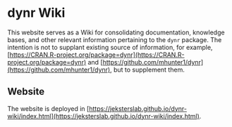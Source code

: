 # dynr Wiki

This website serves as a Wiki for consolidating documentation, knowledge bases, and other relevant information pertaining to the `dynr` package. The intention is not to supplant existing source of information, for example, [https://CRAN.R-project.org/package=dynr](https://CRAN.R-project.org/package=dynr) and [https://github.com/mhunter1/dynr](https://github.com/mhunter1/dynr), but to supplement them.

## Website

The website is deployed in
[https://jeksterslab.github.io/dynr-wiki/index.html](https://jeksterslab.github.io/dynr-wiki/index.html).
